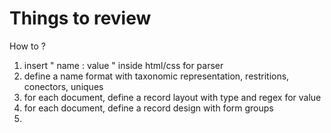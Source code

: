 # Things to review

How to ?

1.  insert " name : value " inside html/css for parser
2.  define a name format with taxonomic representation, restritions, conectors, uniques
3.  for each document, define a record layout with type and regex for value
4.  for each document, define a record design with form groups 
5.  
